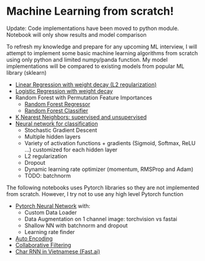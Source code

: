# Machine Learning from scratch!

Update: Code implementations have been moved to python module. Notebook will only show results and model comparison

To refresh my knowledge and prepare for any upcoming ML interview, I will attempt to implement some basic machine learning algorithms from scratch using only python and limited numpy/panda function.
My model implementations will be compared to existing models from popular ML library (sklearn)
- [Linear Regression with weight decay (L2 regularization)](https://github.com/anhquan0412/basic_model_scratch/blob/master/linear_regression.ipynb)
- [Logistic Regression with weight decay](https://github.com/anhquan0412/basic_model_scratch/blob/master/logistic_regression.ipynb)
- Random Forest with Permutation Feature Importances
	- [Random Forest Regressor](https://github.com/anhquan0412/basic_model_scratch/blob/master/random_forest_regressor.ipynb)
	- [Random Forest Classifier](https://github.com/anhquan0412/basic_model_scratch/blob/master/random_forest_classifier.ipynb)
- [K Nearest Neighbors: supervised and unsupervised](https://github.com/anhquan0412/basic_model_scratch/blob/master/knn.ipynb)
- [Neural network for classification](https://github.com/anhquan0412/basic_model_scratch/blob/master/scratch_neural_net.ipynb)
	- Stochastic Gradient Descent
	- Multiple hidden layers
	- Variety of activation functions + gradients (Sigmoid, Softmax, ReLU ...) customized for each hidden layer
	- L2 regularization
	- Dropout
	- Dynamic learning rate optimizer (momentum, RMSProp and Adam)
    - TODO: batchnorm

The following notebooks uses Pytorch libraries so they are not implemented from scratch. However, I try not to use any high level Pytorch function
- [Pytorch Neural Network](https://github.com/anhquan0412/basic_model_scratch/blob/master/NN_pytorch.ipynb) with: 
	- Custom Data Loader
	- Data Augmentation on 1 channel image: torchvision vs fastai
	- Shallow NN with batchnorm and dropout
	- Learning rate finder
- [Auto Encoding](https://github.com/anhquan0412/basic_model_scratch/blob/master/autoencoder.ipynb)
- [Collaborative Filtering](https://github.com/anhquan0412/basic_model_scratch/blob/master/collab_filtering.ipynb)
- [Char RNN in Vietnamese (Fast.ai)](https://github.com/anhquan0412/basic_model_scratch/blob/master/rnn-vietnamese.ipynb)
